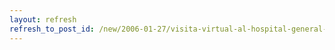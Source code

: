 ```yaml
---
layout: refresh
refresh_to_post_id: /new/2006-01-27/visita-virtual-al-hospital-general-de-ciudad-real
---
```

